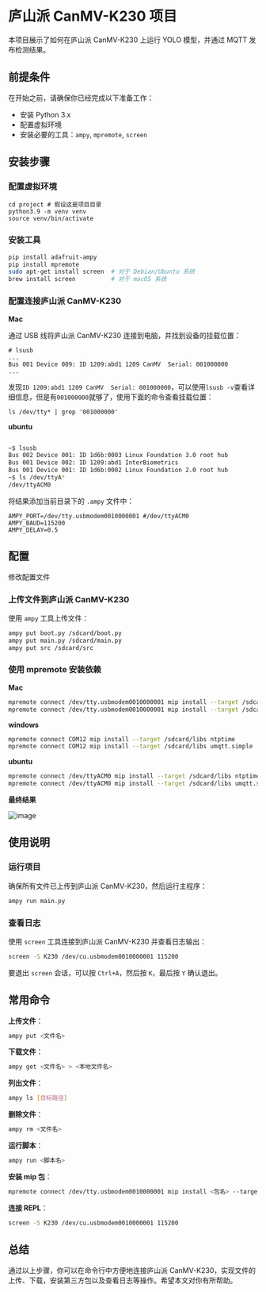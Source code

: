 # 庐山派 CanMV-K230 项目

本项目展示了如何在庐山派 CanMV-K230 上运行 YOLO 模型，并通过 MQTT 发布检测结果。

## 前提条件

在开始之前，请确保你已经完成以下准备工作：

- 安装 Python 3.x
- 配置虚拟环境
- 安装必要的工具：`ampy`, `mpremote`, `screen`

## 安装步骤

### 配置虚拟环境

```shell
cd project # 假设这是项目目录
python3.9 -m venv venv
source venv/bin/activate
```

### 安装工具

```bash
pip install adafruit-ampy
pip install mpremote
sudo apt-get install screen  # 对于 Debian/Ubuntu 系统
brew install screen          # 对于 macOS 系统
```

### 配置连接庐山派 CanMV-K230

**Mac**

通过 USB 线将庐山派 CanMV-K230 连接到电脑，并找到设备的挂载位置：

```shell
# lsusb
...
Bus 001 Device 009: ID 1209:abd1 1209 CanMV  Serial: 001000000
...
```

发现`ID 1209:abd1 1209 CanMV  Serial: 001000000`，可以使用`lsusb -v`查看详细信息，但是有`001000000`就够了，使用下面的命令查看挂载位置：

```shell
ls /dev/tty* | grep '001000000'
```

**ubuntu**
```bash

~$ lsusb
Bus 002 Device 001: ID 1d6b:0003 Linux Foundation 3.0 root hub
Bus 001 Device 002: ID 1209:abd1 InterBiometrics
Bus 001 Device 001: ID 1d6b:0002 Linux Foundation 2.0 root hub
~$ ls /dev/ttyA*
/dev/ttyACM0

```

将结果添加当前目录下的 `.ampy` 文件中：

```plaintext
AMPY_PORT=/dev/tty.usbmodem0010000001 #/dev/ttyACM0
AMPY_BAUD=115200
AMPY_DELAY=0.5
```

## 配置

修改配置文件

### 上传文件到庐山派 CanMV-K230

使用 `ampy` 工具上传文件：

```bash
ampy put boot.py /sdcard/boot.py
ampy put main.py /sdcard/main.py
ampy put src /sdcard/src
```

### 使用 mpremote 安装依赖

**Mac**
```bash
mpremote connect /dev/tty.usbmodem0010000001 mip install --target /sdcard/libs ntptime
mpremote connect /dev/tty.usbmodem0010000001 mip install --target /sdcard/libs umqtt.simple
```

**windows**
```bash
mpremote connect COM12 mip install --target /sdcard/libs ntptime
mpremote connect COM12 mip install --target /sdcard/libs umqtt.simple
```

**ubuntu**
```bash
mpremote connect /dev/ttyACM0 mip install --target /sdcard/libs ntptime
mpremote connect /dev/ttyACM0 mip install --target /sdcard/libs umqtt.simple
```

**最终结果**

![image](https://github.com/user-attachments/assets/ebdb30fe-3d0a-445b-9cc9-23184bce1108)


## 使用说明

### 运行项目

确保所有文件已上传到庐山派 CanMV-K230，然后运行主程序：

```bash
ampy run main.py
```

### 查看日志

使用 `screen` 工具连接到庐山派 CanMV-K230 并查看日志输出：

```bash
screen -S K230 /dev/cu.usbmodem0010000001 115200
```

要退出 `screen` 会话，可以按 `Ctrl+A`，然后按 `K`，最后按 `Y` 确认退出。

## 常用命令

**上传文件**：

```bash
ampy put <文件名>
```

**下载文件**：

```bash
ampy get <文件名> > <本地文件名>
```

**列出文件**：

```bash
ampy ls [目标路径]
```

**删除文件**：

```bash
ampy rm <文件名>
```

**运行脚本**：

```bash
ampy run <脚本名>
```

**安装 mip 包**：

```bash
mpremote connect /dev/tty.usbmodem0010000001 mip install <包名> --target="/sdcard/libs"
```

**连接 REPL**：

```bash
screen -S K230 /dev/cu.usbmodem0010000001 115200
```

## 总结

通过以上步骤，你可以在命令行中方便地连接庐山派 CanMV-K230，实现文件的上传、下载，安装第三方包以及查看日志等操作。希望本文对你有所帮助。
